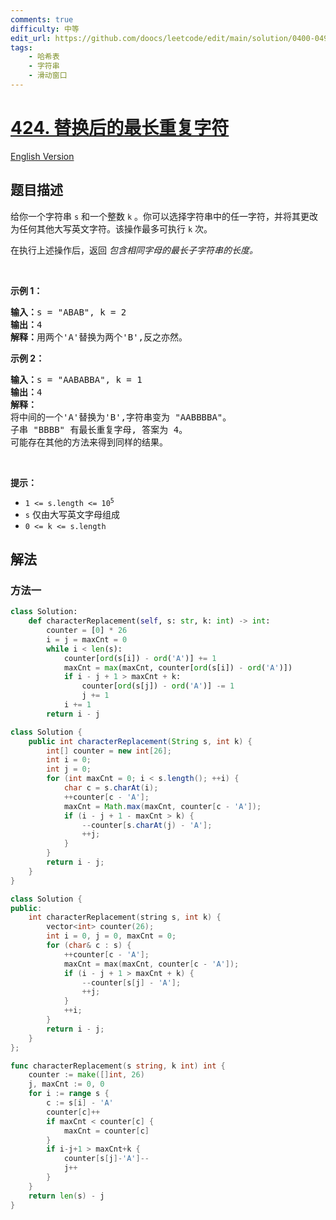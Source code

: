 ```yaml
---
comments: true
difficulty: 中等
edit_url: https://github.com/doocs/leetcode/edit/main/solution/0400-0499/0424.Longest%20Repeating%20Character%20Replacement/README.md
tags:
    - 哈希表
    - 字符串
    - 滑动窗口
---
```


# [424. 替换后的最长重复字符](https://leetcode.cn/problems/longest-repeating-character-replacement)

[English Version](/solution/0400-0499/0424.Longest%20Repeating%20Character%20Replacement/README_EN.md)

## 题目描述

<!-- 这里写题目描述 -->

<p>给你一个字符串 <code>s</code> 和一个整数 <code>k</code> 。你可以选择字符串中的任一字符，并将其更改为任何其他大写英文字符。该操作最多可执行 <code>k</code> 次。</p>

<p>在执行上述操作后，返回 <em>包含相同字母的最长子字符串的长度。</em></p>

<p>&nbsp;</p>

<p><strong>示例 1：</strong></p>

<pre>
<strong>输入：</strong>s = "ABAB", k = 2
<strong>输出：</strong>4
<strong>解释：</strong>用两个'A'替换为两个'B',反之亦然。
</pre>

<p><strong>示例 2：</strong></p>

<pre>
<strong>输入：</strong>s = "AABABBA", k = 1
<strong>输出：</strong>4
<strong>解释：</strong>
将中间的一个'A'替换为'B',字符串变为 "AABBBBA"。
子串 "BBBB" 有最长重复字母, 答案为 4。
可能存在其他的方法来得到同样的结果。
</pre>

<p>&nbsp;</p>

<p><strong>提示：</strong></p>

<ul>
	<li><code>1 &lt;= s.length &lt;= 10<sup>5</sup></code></li>
	<li><code>s</code> 仅由大写英文字母组成</li>
	<li><code>0 &lt;= k &lt;= s.length</code></li>
</ul>

## 解法

### 方法一

<!-- tabs:start -->

```python
class Solution:
    def characterReplacement(self, s: str, k: int) -> int:
        counter = [0] * 26
        i = j = maxCnt = 0
        while i < len(s):
            counter[ord(s[i]) - ord('A')] += 1
            maxCnt = max(maxCnt, counter[ord(s[i]) - ord('A')])
            if i - j + 1 > maxCnt + k:
                counter[ord(s[j]) - ord('A')] -= 1
                j += 1
            i += 1
        return i - j
```

```java
class Solution {
    public int characterReplacement(String s, int k) {
        int[] counter = new int[26];
        int i = 0;
        int j = 0;
        for (int maxCnt = 0; i < s.length(); ++i) {
            char c = s.charAt(i);
            ++counter[c - 'A'];
            maxCnt = Math.max(maxCnt, counter[c - 'A']);
            if (i - j + 1 - maxCnt > k) {
                --counter[s.charAt(j) - 'A'];
                ++j;
            }
        }
        return i - j;
    }
}
```

```cpp
class Solution {
public:
    int characterReplacement(string s, int k) {
        vector<int> counter(26);
        int i = 0, j = 0, maxCnt = 0;
        for (char& c : s) {
            ++counter[c - 'A'];
            maxCnt = max(maxCnt, counter[c - 'A']);
            if (i - j + 1 > maxCnt + k) {
                --counter[s[j] - 'A'];
                ++j;
            }
            ++i;
        }
        return i - j;
    }
};
```

```go
func characterReplacement(s string, k int) int {
	counter := make([]int, 26)
	j, maxCnt := 0, 0
	for i := range s {
		c := s[i] - 'A'
		counter[c]++
		if maxCnt < counter[c] {
			maxCnt = counter[c]
		}
		if i-j+1 > maxCnt+k {
			counter[s[j]-'A']--
			j++
		}
	}
	return len(s) - j
}
```

<!-- tabs:end -->

<!-- end -->
